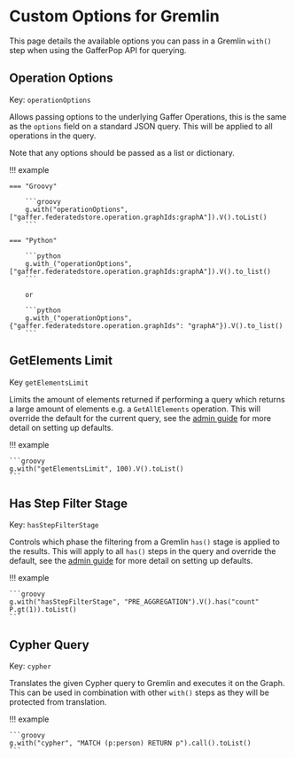 # Custom Options for Gremlin

This page details the available options you can pass in a Gremlin
`with()` step when using the GafferPop API for querying.

## Operation Options

Key: `operationOptions`

Allows passing options to the underlying Gaffer Operations, this is the same as
the `options` field on a standard JSON query. This will be applied to all
operations in the query.

Note that any options should be passed as a list or dictionary.

!!! example

    === "Groovy"

        ```groovy
        g.with("operationOptions", ["gaffer.federatedstore.operation.graphIds:graphA"]).V().toList()
        ```

    === "Python"

        ```python
        g.with_("operationOptions", ["gaffer.federatedstore.operation.graphIds:graphA"]).V().to_list()
        ```

        or

        ```python
        g.with_("operationOptions", {"gaffer.federatedstore.operation.graphIds": "graphA"}).V().to_list()
        ```

## GetElements Limit

Key `getElementsLimit`

Limits the amount of elements returned if performing a query which returns a large amount of elements e.g. a
`GetAllElements` operation. This will override the default for the current
query, see the [admin guide](../../administration-guide/gaffer-deployment/gremlin.md#configuring-the-gafferpop-library)
for more detail on setting up defaults.

!!! example

    ```groovy
    g.with("getElementsLimit", 100).V().toList()
    ```

## Has Step Filter Stage

Key: `hasStepFilterStage`

Controls which phase the filtering from a Gremlin `has()` stage is applied to
the results. This will apply to all `has()` steps in the query and override the
default, see the [admin guide](../../administration-guide/gaffer-deployment/gremlin.md#configuring-the-gafferpop-library)
for more detail on setting up defaults.

!!! example

    ```groovy
    g.with("hasStepFilterStage", "PRE_AGGREGATION").V().has("count" P.gt(1)).toList()
    ```

## Cypher Query

Key: `cypher`

Translates the given Cypher query to Gremlin and executes it on the Graph. This
can be used in combination with other `with()` steps as they will be protected
from translation.

!!! example

    ```groovy
    g.with("cypher", "MATCH (p:person) RETURN p").call().toList()
    ```
